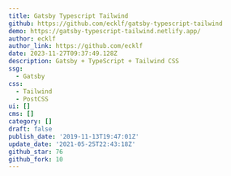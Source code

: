 ```yaml
---
title: Gatsby Typescript Tailwind
github: https://github.com/ecklf/gatsby-typescript-tailwind
demo: https://gatsby-typescript-tailwind.netlify.app/
author: ecklf
author_link: https://github.com/ecklf
date: 2023-11-27T09:37:49.128Z
description: Gatsby + TypeScript + Tailwind CSS
ssg:
  - Gatsby
css:
  - Tailwind
  - PostCSS
ui: []
cms: []
category: []
draft: false
publish_date: '2019-11-13T19:47:01Z'
update_date: '2021-05-25T22:43:18Z'
github_star: 76
github_fork: 10
---
```

